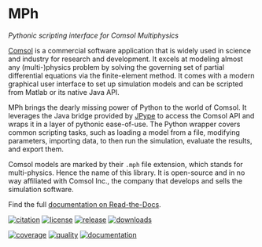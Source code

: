 ﻿# MPh
*Pythonic scripting interface for Comsol Multiphysics*

[Comsol][comsol] is a commercial software application that is widely
used in science and industry for research and development. It excels
at modeling almost any (multi-)physics problem by solving the governing
set of partial differential equations via the finite-element method.
It comes with a modern graphical user interface to set up simulation
models and can be scripted from Matlab or its native Java API.

MPh brings the dearly missing power of Python to the world of Comsol.
It leverages the Java bridge provided by [JPype][jpype] to access the
Comsol API and wraps it in a layer of pythonic ease-of-use. The Python
wrapper covers common scripting tasks, such as loading a model from a
file, modifying parameters, importing data, to then run the simulation,
evaluate the results, and export them.

Comsol models are marked by their `.mph` file extension, which stands
for multi-physics. Hence the name of this library. It is open-source
and in no way affiliated with Comsol Inc., the company that develops
and sells the simulation software.

Find the full [documentation on Read-the-Docs][docs].

[comsol]: https://www.comsol.com
[jpype]:  https://github.com/jpype-project/jpype
[docs]:   https://mph.readthedocs.io

[![citation](
    https://zenodo.org/badge/264718959.svg)](
    https://zenodo.org/badge/latestdoi/264718959)
[![license](
    https://img.shields.io/badge/License-MIT-green.svg)](
    https://opensource.org/licenses/MIT)
[![release](
    https://img.shields.io/pypi/v/mph.svg)](
    https://pypi.python.org/pypi/mph)
[![downloads](
    https://img.shields.io/pypi/dm/MPh)](
    https://pepy.tech/project/mph)

[![coverage](
    https://img.shields.io/codecov/c/github/MPh-py/MPh?token=02ZZ8ZJH3M)](
    https://codecov.io/gh/MPh-py/MPh)
[![quality](
    https://img.shields.io/lgtm/grade/python/github/MPh-py/MPh?label=quality)](
    https://lgtm.com/projects/g/MPh-py/MPh)
[![documentation](
    https://readthedocs.org/projects/mph/badge/?version=latest)](
    https://mph.readthedocs.io/en/latest)
